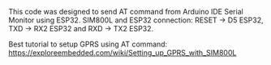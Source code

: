 This code was designed to send AT command from Arduino IDE Serial Monitor using ESP32. SIM800L and ESP32 connection: RESET -> D5 ESP32, TXD -> RX2 ESP32 and RXD -> TX2 ESP32.

Best tutorial to setup GPRS using AT command: https://exploreembedded.com/wiki/Setting_up_GPRS_with_SIM800L
